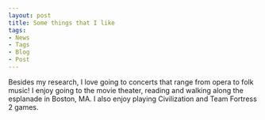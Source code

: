 ```yaml
---
layout: post
title: Some things that I like
tags:
- News
- Tags
- Blog
- Post
---
```


Besides my research, I love going to concerts that range from opera to folk music! I enjoy going to the movie theater, reading and walking along the esplanade in Boston, MA. I also enjoy playing Civilization and Team Fortress 2 games. 
